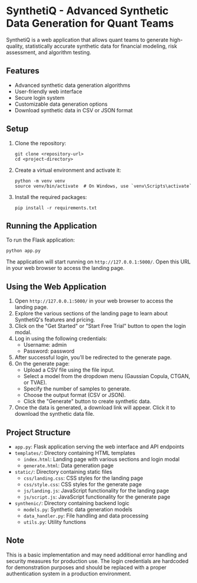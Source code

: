 # SynthetiQ - Advanced Synthetic Data Generation for Quant Teams

SynthetiQ is a web application that allows quant teams to generate high-quality, statistically accurate synthetic data for financial modeling, risk assessment, and algorithm testing.

## Features

- Advanced synthetic data generation algorithms
- User-friendly web interface
- Secure login system
- Customizable data generation options
- Download synthetic data in CSV or JSON format

## Setup

1. Clone the repository:
   ```
   git clone <repository-url>
   cd <project-directory>
   ```

2. Create a virtual environment and activate it:
   ```
   python -m venv venv
   source venv/bin/activate  # On Windows, use `venv\Scripts\activate`
   ```

3. Install the required packages:
   ```
   pip install -r requirements.txt
   ```

## Running the Application

To run the Flask application:

```
python app.py
```

The application will start running on `http://127.0.0.1:5000/`. Open this URL in your web browser to access the landing page.

## Using the Web Application

1. Open `http://127.0.0.1:5000/` in your web browser to access the landing page.
2. Explore the various sections of the landing page to learn about SynthetiQ's features and pricing.
3. Click on the "Get Started" or "Start Free Trial" button to open the login modal.
4. Log in using the following credentials:
   - Username: admin
   - Password: password
5. After successful login, you'll be redirected to the generate page.
6. On the generate page:
   - Upload a CSV file using the file input.
   - Select a model from the dropdown menu (Gaussian Copula, CTGAN, or TVAE).
   - Specify the number of samples to generate.
   - Choose the output format (CSV or JSON).
   - Click the "Generate" button to create synthetic data.
7. Once the data is generated, a download link will appear. Click it to download the synthetic data file.

## Project Structure

- `app.py`: Flask application serving the web interface and API endpoints
- `templates/`: Directory containing HTML templates
  - `index.html`: Landing page with various sections and login modal
  - `generate.html`: Data generation page
- `static/`: Directory containing static files
  - `css/landing.css`: CSS styles for the landing page
  - `css/style.css`: CSS styles for the generate page
  - `js/landing.js`: JavaScript functionality for the landing page
  - `js/script.js`: JavaScript functionality for the generate page
- `synthenic/`: Directory containing backend logic
  - `models.py`: Synthetic data generation models
  - `data_handler.py`: File handling and data processing
  - `utils.py`: Utility functions

## Note

This is a basic implementation and may need additional error handling and security measures for production use. The login credentials are hardcoded for demonstration purposes and should be replaced with a proper authentication system in a production environment.
